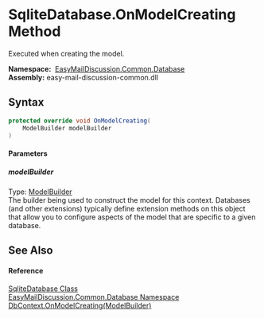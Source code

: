 SqliteDatabase.OnModelCreating Method
=====================================
Executed when creating the model.

  **Namespace:**  [EasyMailDiscussion.Common.Database][1]  
  **Assembly:** easy-mail-discussion-common.dll

Syntax
------

```csharp
protected override void OnModelCreating(
	ModelBuilder modelBuilder
)
```

#### Parameters

##### *modelBuilder*
Type: [ModelBuilder][2]  
 The builder being used to construct the model for this context. Databases (and other extensions) typically define extension methods on this object that allow you to configure aspects of the model that are specific to a given database.


See Also
--------

#### Reference
[SqliteDatabase Class][3]  
[EasyMailDiscussion.Common.Database Namespace][1]  
[DbContext.OnModelCreating(ModelBuilder)][4]  

[1]: ../README.md
[2]: https://docs.microsoft.com/dotnet/api/microsoft.entityframeworkcore.modelbuilder
[3]: README.md
[4]: https://docs.microsoft.com/dotnet/api/microsoft.entityframeworkcore.dbcontext.onmodelcreating#microsoft-entityframeworkcore-dbcontext-onmodelcreating(microsoft-entityframeworkcore-modelbuilder)